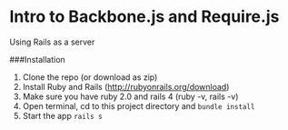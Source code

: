 Intro to Backbone.js and Require.js
=====================
Using Rails as a server

###Installation
1. Clone the repo (or download as zip)
2. Install Ruby and Rails (http://rubyonrails.org/download)
3. Make sure you have ruby 2.0 and rails 4 (ruby -v, rails -v)
4. Open terminal, cd to this project directory and ``` bundle install ```
5. Start the app ``` rails s ```

